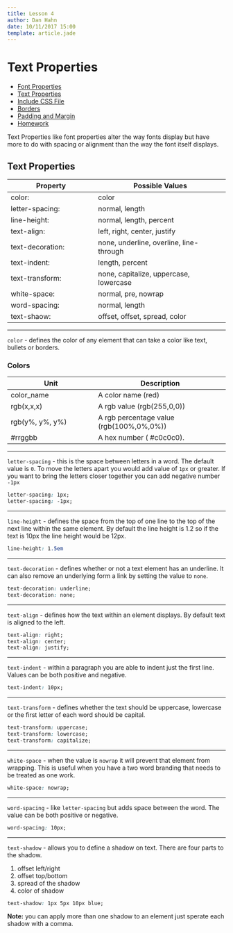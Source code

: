 ```yaml
---
title: Lesson 4
author: Dan Hahn
date: 10/11/2017 15:00
template: article.jade
---
```


# Text Properties

* [Font Properties]()
* [Text Properties](text.html)
* [Include CSS File](include.html)
* [Borders](borders.html)
* [Padding and Margin](padding-margin.html)
* [Homework](homework.html)



Text Properties like font properties alter the way fonts display but have more to do with spacing or alignment than the way the font itself displays.

## Text Properties

Property         | Possible Values
-----------------|-----------------------------------------
color:           | color
letter-spacing:  | normal, length
line-height:     | normal, length, percent
text-align:      | left, right, center, justify
text-decoration: | none, underline,  overline, line-through
text-indent:     | length, percent
text-transform:  | none, capitalize, uppercase, lowercase
white-space:     | normal, pre, nowrap
word-spacing:    | normal, length
text-shaow:      | offset, offset, spread, color

---

`color` - defines the color of any element that can take a color like text, bullets or borders.

### Colors

Unit            | Description
----------------|-----------------------------------------
color_name      | A color name (red)
rgb(x,x,x)      | A rgb value (rgb(255,0,0))
rgb(y%, y%, y%) | A rgb percentage value (rgb(100%,0%,0%))
#rrggbb         | A hex number ( #c0c0c0).

---

`letter-spacing` - this is the space between letters in a word.  The default value is `0`.  To move the letters apart you would add value of `1px` or greater.  If you want to bring the letters closer together you can add negative number `-1px`

```css
letter-spacing: 1px;
letter-spacing: -1px;
```

---

`line-height` - defines the space from the top of one line to the top of the next line within the same element.   By default the line height is 1.2 so if the text is 10px the line height would be 12px.
```css
line-height: 1.5em
```
---

`text-decoration` - defines whether or not a text element has an underline.  It can also remove an underlying form a link by setting the value to `none`.  
```css
text-decoration: underline;
text-decoration: none;
```
---

`text-align` - defines how the text within an element displays. By default text is aligned to the left.  
```css
text-align: right;
text-align: center;
text-align: justify;
```
---

`text-indent` - within a paragraph you are able to indent just the first line.  Values can be both positive and negative.
```css
text-indent: 10px;
```
---

`text-transform` - defines whether the text should be uppercase, lowercase or the first letter of each word should be capital.  
```css
text-transform: uppercase;
text-transform: lowercase;
text-transform: capitalize;
```
---

`white-space` - when the value is `nowrap` it will prevent that element from wrapping.  This is useful when you have a two word branding that needs to be treated as one work.  
```css
white-space: nowrap;
```
---

`word-spacing` - like `letter-spacing` but adds space between the word.  The value can be both positive or negative.  
```css
word-spacing: 10px;
```
---

`text-shadow` - allows you to define a shadow on text.  There are four parts to the shadow.

1. offset left/right
2. offset top/bottom
3. spread of the shadow
4. color of shadow

```css
text-shadow: 1px 5px 10px blue;
```
**Note:** you can apply more than one shadow to an element just sperate each shadow with a comma.

<style>
table tr td:nth-child(1){width:40%}
td .label {margin-right: 4px;cursor: pointer;}
</style>


<script src="lesson5.js"></script>
